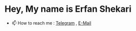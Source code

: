 # Hey, My name is Erfan Shekari
- 📫 How to reach me : [Telegram](https://t.me/irfan_shekari) , [E-Mail](mailto:erfan.dp.co@gmail.com)

<!---
erfanshekari/erfanshekari is a ✨ special ✨ repository because its `README.md` (this file) appears on your GitHub profile.
You can click the Preview link to take a look at your changes.
--->
